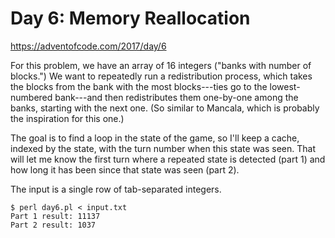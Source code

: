 # Day 6: Memory Reallocation

<https://adventofcode.com/2017/day/6>

For this problem, we have an array of 16 integers ("banks with number of
blocks.") We want to repeatedly run a redistribution process, which takes
the blocks from the bank with the most blocks---ties go to the
lowest-numbered bank---and then redistributes them one-by-one among the
banks, starting with the next one. (So similar to Mancala, which is probably
the inspiration for this one.)

The goal is to find a loop in the state of the game, so I'll keep a cache,
indexed by the state, with the turn number when this state was seen. That
will let me know the first turn where a repeated state is detected (part 1)
and how long it has been since that state was seen (part 2).

The input is a single row of tab-separated integers.

```
$ perl day6.pl < input.txt 
Part 1 result: 11137
Part 2 result: 1037
```

